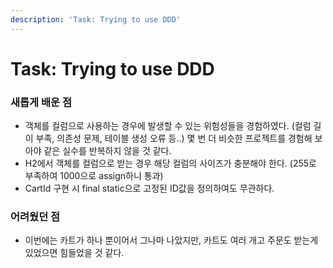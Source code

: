 ```yaml
---
description: 'Task: Trying to use DDD'
---
```


# Task: Trying to use DDD

### 새롭게 배운 점

* 객체를 컬럼으로 사용하는 경우에 발생할 수 있는 위험성들을 경험하였다. (컬럼 길이 부족, 의존성 문제, 테이블 생성 오류 등..) 몇 번 더 비슷한 프로젝트를 경험해 보아야 같은 실수를 반복하지 않을 것 같다.
* H2에서 객체를 컬럼으로 받는 경우 해당 컬럼의 사이즈가 충분해야 한다. (255로 부족하여 1000으로 assign하니 통과)
* CartId 구현 시 final static으로 고정된 ID값을 정의하여도 무관하다.

### 어려웠던 점

* 이번에는 카트가 하나 뿐이어서 그나마 나았지만, 카트도 여러 개고 주문도 받는게 있었으면 힘들었을 것 같다.
